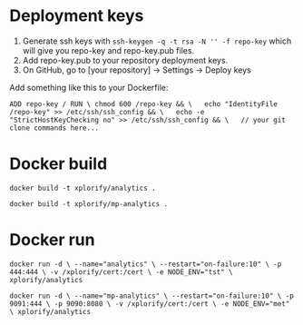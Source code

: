 # Deployment keys
1. Generate ssh keys with `ssh-keygen -q -t rsa -N '' -f repo-key` which will give you repo-key and repo-key.pub files.
2. Add repo-key.pub to your repository deployment keys.
3. On GitHub, go to [your repository] -> Settings -> Deploy keys

Add something like this to your Dockerfile:

`ADD repo-key /
RUN \
  chmod 600 /repo-key && \  
  echo "IdentityFile /repo-key" >> /etc/ssh/ssh_config && \  
  echo -e "StrictHostKeyChecking no" >> /etc/ssh/ssh_config && \  
  // your git clone commands here...`


# Docker build
`docker build -t xplorify/analytics .`

`docker build -t xplorify/mp-analytics .`

# Docker run
`docker run -d \
                --name="analytics" \
                --restart="on-failure:10" \
		-p 444:444 \
                -v /xplorify/cert:/cert \
                -e NODE_ENV="tst" \
		xplorify/analytics`

`docker run -d \
                --name="mp-analytics" \
                --restart="on-failure:10" \
		-p 9091:444 \
                -p 9090:8080 \
                -v /xplorify/cert:/cert \
                -e NODE_ENV="met" \
		xplorify/analytics`

